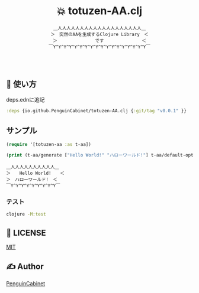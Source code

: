 <div align="center">

# 💥 totuzen-AA.clj

```
＿人人人人人人人人人人人人人人人人人人人＿
＞　突然のAAを生成するClojure Library　＜
＞　　　　　　　　 です 　　　　　　　　＜
￣Y^Y^Y^Y^Y^Y^Y^Y^Y^Y^Y^Y^Y^Y^Y^Y^Y^Y￣
```


<br>
<br>
</div>

## 🔨 使い方
deps.ednに追記
```clojure
:deps {io.github.PenguinCabinet/totuzen-AA.clj {:git/tag "v0.0.1" }}
```

## サンプル

```clojure
(require '[totuzen-aa :as t-aa])

(print (t-aa/generate ["Hello World!" "ハローワールド!"] t-aa/default-option))
```

```
＿人人人人人人人人人人＿
＞　　Hello World!　　＜
＞　ハローワールド!　＜
￣Y^Y^Y^Y^Y^Y^Y^Y^Y￣
```

### テスト
```bash
clojure -M:test
```

## 🎫 LICENSE

[MIT](./LICENSE)

## ✍ Author

[PenguinCabinet](https://github.com/PenguinCabinet)
